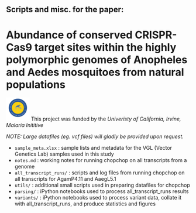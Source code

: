 ## Scripts and misc. for the paper: 
# Abundance of conserved CRISPR-Cas9 target sites within the highly polymorphic genomes of Anopheles and Aedes mosquitoes from natural populations

<img src="Mosquitoe-Logo-UCMI-Blue-Yellow-300x300.png" width="64"> This project was funded by the *Univeristy of California, Irvine, Malaria Inititive*

*NOTE: Large datafiles (eg. vcf files) will gladly be provided upon request.*

- `sample_meta.xlsx` : sample lists and metadata for the VGL (Vector Genetics Lab) samples used in this study
- `notes.md` : working notes for running chopchop on all transcripts from a genome
- `all_transcript_runs/` : scripts and log files from running chopchop on all transcripts for AgamP4.11 and AaegL5.1
- `utils/` : additional small scripts used in preparing datafiles for chopchop
- `parsing/` : iPython notebooks used to process all_transcript_runs results
- `variants/` : iPython notebooks used to process variant data, collate it with all_transcript_runs, and produce statistics and figures
